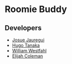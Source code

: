 # Roomie Buddy

## Developers

* [Josue Jauregui](https://github.com/Jojauregui)
* [Hugo Tanaka](https://github.com/AlphaIru)
* [William Westfahl](https://github.com/t-westfahl)
* [Elijah Coleman](https://github.com/EscGit)

